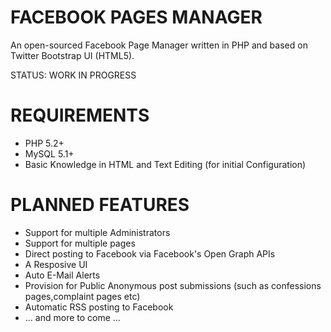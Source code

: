 FACEBOOK PAGES MANAGER
======================

An open-sourced Facebook Page Manager written in PHP and based on Twitter Bootstrap UI (HTML5).

STATUS: WORK IN PROGRESS

REQUIREMENTS
============

* PHP 5.2+
* MySQL 5.1+
* Basic Knowledge in HTML and Text Editing (for initial Configuration)

PLANNED FEATURES
================

* Support for multiple Administrators
* Support for multiple pages
* Direct posting to Facebook via Facebook's Open Graph APIs
* A Resposive UI
* Auto E-Mail Alerts
* Provision for Public Anonymous post submissions (such as confessions pages,complaint pages etc)
* Automatic RSS posting to Facebook
* ... and more to come ...
